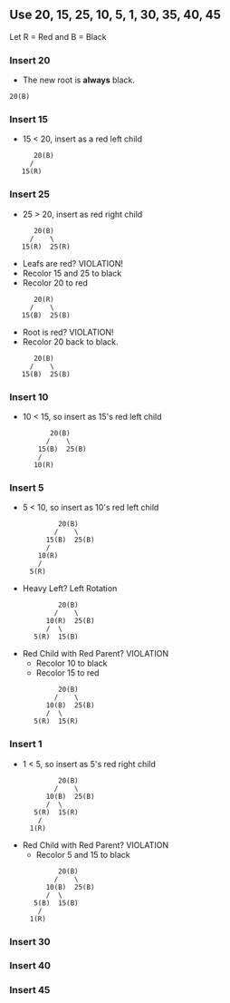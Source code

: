 ## Use 20, 15, 25, 10, 5, 1, 30, 35, 40, 45

Let R = Red and B = Black

### Insert 20
- The new root is **always** black.

```plaintext
20(B)
```
### Insert 15
- 15 < 20, insert as a red left child

```plaintext
      20(B)
     /
   15(R)
```

### Insert 25
- 25 > 20, insert as red right child

```plaintext
      20(B)
     /    \
   15(R)  25(R)
```

- Leafs are red? VIOLATION!
- Recolor 15 and 25 to black
- Recolor 20 to red

```plaintext
      20(R)
     /    \
   15(B)  25(B)
```

- Root is red? VIOLATION!
- Recolor 20 back to black.

```plaintext
      20(B)
     /    \
   15(B)  25(B)
```

### Insert 10
- 10 < 15, so insert as 15's red left child

```plaintext
          20(B)
         /    \
       15(B)  25(B)
       /
      10(R) 
```

### Insert 5
- 5 < 10, so insert as 10's red left child

```plaintext
            20(B)
           /    \
         15(B)  25(B)
         /
       10(R) 
       /
     5(R)
```

- Heavy Left? Left Rotation

```plaintext
            20(B)
           /    \
         10(R)  25(B) 
         /  \
      5(R)  15(B)
```

- Red Child with Red Parent? VIOLATION
  - Recolor 10 to black
  - Recolor 15 to red
  
```plaintext
            20(B)
           /    \
         10(B)  25(B) 
         /  \
      5(R)  15(R)
```

### Insert 1
- 1 < 5, so insert as 5's red right child

```plaintext
            20(B)
           /    \
         10(B)  25(B) 
         /  \
      5(R)  15(R)
       /
     1(R) 
```

- Red Child with Red Parent? VIOLATION
  - Recolor 5 and 15 to black

```plaintext
            20(B)
           /    \
         10(B)  25(B) 
         /  \
      5(B)  15(B)
       /
     1(R) 
```

### Insert 30
### Insert 40
### Insert 45